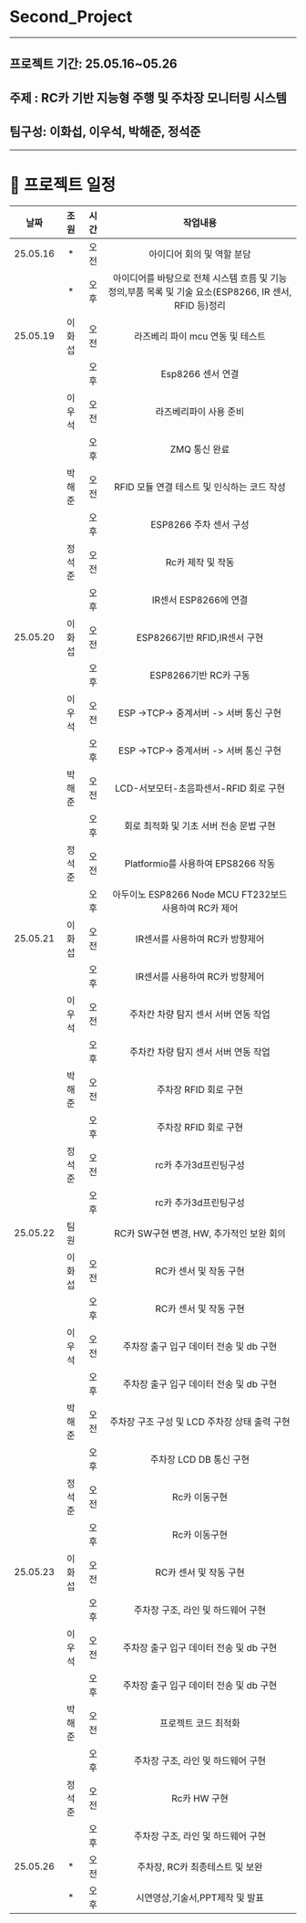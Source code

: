 # Second_Project

------------------------------------------------------------
## 프로젝트 기간: 25.05.16~05.26
## 주제 : RC카 기반 지능형 주행 및 주차장 모니터링 시스템
## 팀구성: 이화섭, 이우석, 박해준, 정석준

-------------------------------------------------------
# 📅 프로젝트 일정
|날짜|조원|시간|작업내용|
|:---------:|:--------:|:-------:|:-------:|
|25.05.16|*|오전|아이디어 회의 및 역할 분담|
||*|오후 |아이디어를 바탕으로 전체 시스템 흐름 및 기능 정의,부품 목록 및 기술 요소(ESP8266, IR 센서, RFID 등)정리|
|25.05.19|이화섭|오전 |라즈베리 파이 mcu 연동 및 테스트|
|||오후|Esp8266 센서 연결|
||이우석|오전|라즈베리파이 사용 준비|
|||오후|ZMQ 통신 완료|
||박해준|오전|RFID 모듈 연결 테스트 및 인식하는 코드 작성|
|||오후|ESP8266 주차 센서 구성|
||정석준|오전|Rc카 제작 및 작동|
|||오후|IR센서 ESP8266에 연결|
|25.05.20|이화섭|오전|ESP8266기반 RFID,IR센서 구현|
|||오후|ESP8266기반 RC카 구동|
||이우석|오전| ESP ->TCP-> 중계서버 -> 서버 통신 구현|
|||오후|ESP ->TCP-> 중계서버 -> 서버 통신 구현|
||박해준|오전|LCD-서보모터-초음파센서-RFID 회로 구현|
|||오후|회로 최적화 및 기초 서버 전송 문법 구현|
||정석준|오전|Platformio를 사용하여 EPS8266 작동|
|||오후|아두이노 ESP8266 Node MCU FT232보드 사용하여 RC카 제어|
|25.05.21|이화섭|오전|IR센서를 사용하여 RC카 방향제어|
|||오후|IR센서를 사용하여 RC카 방향제어|
||이우석|오전| 주차칸 차량 탐지 센서 서버 연동 작업|
|||오후|주차칸 차량 탐지 센서 서버 연동 작업|
||박해준|오전|주차장 RFID 회로 구현|
|||오후|주차장 RFID 회로 구현|
||정석준|오전|rc카 추가3d프린팅구성|
|||오후|rc카 추가3d프린팅구성|
|25.05.22|팀원||RC카 SW구현 변경, HW, 추가적인 보완 회의|
||이화섭|오전|RC카 센서 및 작동 구현|
|||오후|RC카 센서 및 작동 구현|
||이우석|오전|주차장 출구 입구 데이터 전송 및 db 구현|
|||오후|주차장 출구 입구 데이터 전송 및 db 구현|
||박해준|오전|주차장 구조 구성 및 LCD 주차장 상태 출력 구현|
|||오후|주차장 LCD DB 통신 구현|
||정석준|오전|Rc카 이동구현|
|||오후|Rc카 이동구현|
|25.05.23|이화섭|오전|RC카 센서 및 작동 구현|
|||오후|주차장 구조, 라인 및 하드웨어 구현|
||이우석|오전|주차장 출구 입구 데이터 전송 및 db 구현|
|||오후|주차장 출구 입구 데이터 전송 및 db 구현|
||박해준|오전|프로젝트 코드 최적화|
|||오후|주차장 구조, 라인 및 하드웨어 구현|
||정석준|오전|Rc카 HW 구현|
|||오후|주차장 구조, 라인 및 하드웨어 구현|
|25.05.26|*|오전|주차장, RC카 최종테스트 및 보완|
||*|오후|시연영상,기술서,PPT제작 및 발표|
